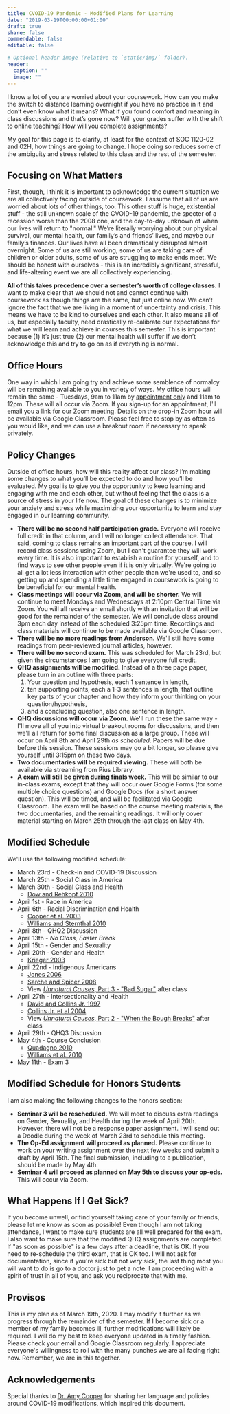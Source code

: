 ```yaml
---
title: CVOID-19 Pandemic - Modified Plans for Learning
date: "2019-03-19T00:00:00+01:00"
draft: true
share: false
commendable: false
editable: false

# Optional header image (relative to `static/img/` folder).
header:
  caption: ""
  image: ""
---
```


I know a lot of you are worried about your coursework. How can you make the switch to distance learning overnight if you have no practice in it and don’t even know what it means? What if you found comfort and meaning in class discussions and that’s gone now? Will your grades suffer with the shift to online teaching? How will you complete assignments? 

My goal for this page is to clarify, at least for the context of SOC 1120-02 and 02H, how things are going to change. I hope doing so reduces some of the ambiguity and stress related to this class and the rest of the semester.

## Focusing on What Matters
First, though, I think it is important to acknowledge the current situation we are all collectively facing outside of coursework. I assume that all of us are worried about lots of other things, too. This other stuff is huge, existential stuff - the still unknown scale of the CVOID-19 pandemic, the specter of a recession worse than the 2008 one, and the day-to-day unknown of when our lives will return to "normal." We’re literally worrying about our physical survival, our mental health, our family’s and friends’ lives, and maybe our family’s finances. Our lives have all been dramatically disrupted almost overnight. Some of us are still working, some of us are taking care of children or older adults, some of us are struggling to make ends meet. We should be honest with ourselves - this is an incredibly significant, stressful, and life-altering event we are all collectively experiencing.

**All of this takes precedence over a semester’s worth of college classes.** I want to make clear that we should not and cannot continue with coursework as though things are the same, but just online now. We can’t ignore the fact that we are living in a moment of uncertainty and crisis. This means we have to be kind to ourselves and each other. It also means all of us, but especially faculty, need drastically re-calibrate our expectations for what we will learn and achieve in courses this semester. This is important because (1) it’s just true (2) our mental health will suffer if we don’t acknowledge this and try to go on as if everything is normal. 

## Office Hours
One way in which I am going try and achieve some semblence of normalcy will be remaining available to you in variety of ways. My office hours will remain the same - Tuesdays, 9am to 11am by [appointment only](https://calendly.com/chris-prener) and 11am to 12pm. These will all occur via Zoom. If you sign-up for an appointment, I'll email you a link for our Zoom meeting. Details on the drop-in Zoom hour will be available via Google Classroom. Please feel free to stop by as often as you would like, and we can use a breakout room if necessary to speak privately.

## Policy Changes
Outside of office hours, how will this reality affect our class? I’m making some changes to what you’ll be expected to do and how you’ll be evaluated. My goal is to give you the opportunity to keep learning and engaging with me and each other, but without feeling that the class is a source of stress in your life now. The goal of these changes is to minimize your anxiety and stress while maximizing your opportunity to learn and stay engaged in our learning community.

  * **There will be no second half participation grade.** Everyone will receive full credit in that column, and I will no longer collect attendance. That said, coming to class remains an important part of the course. I will record class sessions using Zoom, but I can't guarantee they will work every time. It is also important to establish a routine for yourself, and to find ways to see other people even if it is only virtually. We're going to all get a lot less interaction with other people than we're used to, and so getting up and spending a little time engaged in coursework is going to be beneficial for our mental health.
  * **Class meetings will occur via Zoom, and will be shorter.** We will continue to meet Mondays and Wednesdays at 2:10pm Central Time via Zoom. You will all receive an email shortly with an invitation that will be good for the remainder of the semester. We will conclude class around 3pm each day instead of the scheduled 3:25pm time. Recordings and class materials will continue to be made available via Google Classroom.
  * **There will be no more readings from Anderson.** We'll still have some readings from peer-reviewed journal articles, however.
  * **There will be no second exam.** This was scheduled for March 23rd, but given the circumstances I am going to give everyone full credit.
  * **QHQ assignments will be modified.** Instead of a three page paper, please turn in an outline with three parts:
    1. Your question and hypothesis, each 1 sentence in length,
    2. ten supporting points, each a 1-3 sentences in length, that outline key parts of your chapter and how they inform your thinking on your question/hypothesis,
    3. and a concluding question, also one sentence in length.
  * **QHQ discussions will occur via Zoom.** We'll run these the same way - I'll move all of you into virtual breakout rooms for discussions, and then we'll all return for some final discussion as a large group. These will occur on April 8th and April 29th *as scheduled*. Papers will be due before this session. These sessions may go a bit longer, so please give yourself until 3:15pm on these two days.
  * **Two documentaries will be required viewing.** These will both be available via streaming from Pius Library.
  * **A exam will still be given during finals week.** This will be similar to our in-class exams, except that they will occur over Google Forms (for some multiple choice questions) and Google Docs (for a short answer question). This will be timed, and will be facilitated via Google Classroom. The exam will be based on the course meeting materials, the two documentaries, and the remaining readings. It will only cover material starting on March 25th through the last class on May 4th.
  
## Modified Schedule
We'll use the following modified schedule:

  * March 23rd - Check-in and COVID-19 Discussion
  * March 25th - Social Class in America
  * March 30th - Social Class and Health
    * [Dow and Rehkopf 2010](http://ezp.slu.edu/login?url=http://search.ebscohost.com/login.aspx?direct=true&db=edselc&AN=edselc.2-52.0-77249121135&site=eds-live)
  * April 1st - Race in America
  * April 6th - Racial Discrimination and Health
    * [Cooper et al. 2003](http://ezp.slu.edu/login?url=https://www.nejm.org/doi/full/10.1056/NEJMsb022863?url_ver=Z39.88-2003) 
    * [Williams and Sternthal 2010](http://ezp.slu.edu/login?url=https://journals.sagepub.com/doi/abs/10.1177/0022146510383838)
  * April 8th - QHQ2 Discussion
  * April 13th - *No Class, Easter Break*
  * April 15th - Gender and Sexuality 
  * April 20th - Gender and Health
    * [Krieger 2003](https://academic.oup.com/ije/article/32/4/652/666984)
  * April 22nd - Indigenous Americans
    * [Jones 2006](http://ezp.slu.edu/login?url=https://ajph.aphapublications.org/doi/full/10.2105/AJPH.2004.054262) 
    * [Sarche and Spicer 2008](https://www.ncbi.nlm.nih.gov/pmc/articles/PMC2567901/)
    * View [*Unnatural Causes*, Part 3 - "Bad Sugar"](http://ezp.slu.edu/login?url=http://search.ebscohost.com/login.aspx?direct=true&db=cat00825a&AN=slu.b4325118&site=eds-live) after class
  * April 27th - Intersectionality and Health
    * [David and Collins Jr. 1997](http://ezp.slu.edu/login?url=https://www.nejm.org/doi/full/10.1056/NEJM199710233371706) 
    * [Collins Jr. et al 2004](http://ezp.slu.edu/login?url=https://ajph.aphapublications.org/doi/abs/10.2105/ajph.94.12.2132)
    * View [*Unnatural Causes*, Part 2 - "When the Bough Breaks"](http://ezp.slu.edu/login?url=http://search.ebscohost.com/login.aspx?direct=true&db=cat00825a&AN=slu.b4325118&site=eds-live) after class
  * April 29th - QHQ3 Discussion
  * May 4th - Course Conclusion
    * [Quadagno 2010](http://ezp.slu.edu/login?url=https://journals.sagepub.com/doi/full/10.1177/0022146510368931) 
    * [Williams et al. 2010](http://ezp.slu.edu/login?url=https://www.healthaffairs.org/doi/full/10.1377/hlthaff.2010.0071)
  * May 11th - Exam 3

## Modified Schedule for Honors Students
I am also making the following changes to the honors section:

  * **Seminar 3 will be rescheduled.** We will meet to discuss extra readings on Gender, Sexuality, and Health during the week of April 20th. However, there will not be a response paper assignment. I will send out a Doodle during the week of March 23rd to schedule this meeting.
  * **The Op-Ed assignment will proceed as planned.** Please continue to work on your writing assignment over the next few weeks and submit a draft by April 15th. The final submission, including to a publication, should be made by May 4th.
  * **Seminar 4 will proceed as planned on May 5th to discuss your op-eds.** This will occur via Zoom.

## What Happens If I Get Sick?
If you become unwell, or find yourself taking care of your family or friends, please let me know as soon as possible! Even though I am not taking attendance, I want to make sure students are all well prepared for the exam. I also want to make sure that the modified QHQ assignments are completed. If "as soon as possible" is a few days after a deadline, that is OK. If you need to re-schedule the third exam, that is OK too. I will not ask for documentation, since if you're sick but not *very* sick, the last thing most you will want to do is go to a doctor just to get a note. I am proceeding with a spirit of trust in all of you, and ask you reciprocate that with me. 

## Provisos
This is my plan as of March 19th, 2020. I may modify it further as we progress through the remainder of the semester. If I become sick or a member of my family becomes ill, further modifications will likely be required. I will do my best to keep everyone updated in a timely fashion. Please check your email and Google Classroom regularly. I appreciate everyone's willingness to roll with the many punches we are all facing right now. Remember, we are in this together.

## Acknowledgements
Special thanks to [Dr. Amy Cooper](https://amycooper.net) for sharing her language and policies around COVID-19 modifications, which inspired this document.